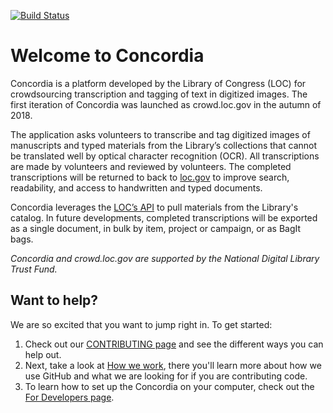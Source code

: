 [![Build Status](https://travis-ci.org/LibraryOfCongress/concordia.svg?branch=master)](https://travis-ci.org/LibraryOfCongress/concordia)

# Welcome to Concordia 

Concordia is a platform developed by the Library of Congress (LOC) for crowdsourcing transcription and tagging of text in digitized images. The first iteration of Concordia was launched as crowd.loc.gov in the autumn of 2018. 

The application asks volunteers to transcribe and tag digitized images of manuscripts and typed materials from the Library’s collections that cannot be translated well by optical character recognition (OCR). All transcriptions are made by volunteers and reviewed by volunteers. The completed transcriptions will be returned to back to [loc.gov](https://www.loc.gov/) to improve search, readability, and access to handwritten and typed documents.

Concordia leverages the [LOC’s API](https://libraryofcongress.github.io/data-exploration/) to pull materials from the Library's catalog. In future developments, completed transcriptions will be exported as a single document, in bulk by item, project or campaign, or as BagIt bags. 

_Concordia and crowd.loc.gov are supported by the National Digital Library Trust Fund._

## Want to help?

We are so excited that you want to jump right in. To get started:

1. Check out our [CONTRIBUTING page](docs/CONTRIBUTING.md) and see the different ways you can help out. 
2. Next, take a look at [How we work](docs/how-we-work.md), there you'll learn more about how we use GitHub and what we are looking for if you are contributing code.  
3. To learn how to set up the Concordia on your computer, check out the [For Developers page](docs/for-developers.md).

